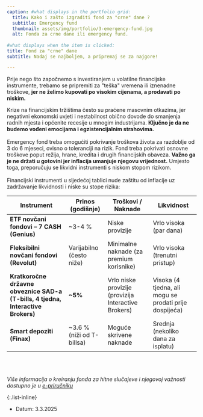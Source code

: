 ```yaml
---
caption: #what displays in the portfolio grid:
  title: Kako i zašto izgraditi fond za "crne" dane ?
  subtitle: Emergency fund
  thumbnail: assets/img/portfolio/3-emergency-fund.jpg
  alt: Fonda za crne dane ili emergency fund.
  
#what displays when the item is clicked:
title: Fond za "crne" dane
subtitle: Nadaj se najboljem, a pripremaj se za najgore!

---
```

Prije nego što započnemo s investiranjem u volatilne financijske instrumente, trebamo se pripremiti za \"teška\" vremena ili iznenadne troškove, **jer ne želimo kupovati po visokim cijenama, a prodavati po niskim.**

Krize na financijskim tržištima često su praćene masovnim otkazima, jer negativni ekonomski uvjeti i nestabilnost obično dovode do smanjenja radnih mjesta i općenite recesije u mnogim industrijama.
**Ključno je da ne budemo vođeni emocijama i egzistencijalnim strahovima.**
<br><br>
Emergency fond treba omogućiti pokrivanje troškova života za razdoblje od 3 do 6 mjeseci, ovisno o toleranciji na rizik.
Fond treba pokrivati osnovne troškove poput režija, hrane, kredita i drugih financijskih obaveza.
**Važno ga je ne držati u gotovini jer inflacija umanjuje njegovu vrijednost.**
Umjesto toga, preporučuju se likvidni instrumenti s niskom stopom rizikom.
<br><br>Financijski instrumenti u sljedećoj tablici nude zaštitu od inflacije uz zadržavanje likvidnosti i niske su stope rizika:

| Instrument                                                | Prinos (godišnje)        | Troškovi / Naknade                               | Likvidnost                                         |
|----------------------------------------------------------|--------------------------|-------------------------------------------------|----------------------------------------------------|
| **ETF novčani fondovi – 7 CASH (Genius)**                | ~3-4 %                   | Niske provizije                                 | Vrlo visoka (par dana)                            |
| **Fleksibilni novčani fondovi (Revolut)**                | Varijabilno (često niže) | Minimalne naknade (za premium korisnike)       | Vrlo visoka (trenutni pristup)                   |
| **Kratkoročne državne obveznice SAD-a (T-bills, 4 tjedna, Interactive Brokers)** | **~5%**                      | Vrlo niske provizije (provizija Interactive Brokers) | Visoka (4 tjedna, ali mogu se prodati prije dospijeća) |
| **Smart depoziti (Finax)**                               | ~3.6 % <br>(niži od T-billsa) | Moguće skrivene naknade                         | Srednja (nekoliko dana za isplatu)               |

<br><br>

*Više informacija o kreiranju fonda za hitne slučajeve i njegovoj važnosti dostupno je u [e-priručniku](https://pasivno-investiranje.lemonsqueezy.com/buy/c8585042-170b-4032-8c41-65ef9cdfeaf4)*

{:.list-inline} 
- Datum: 3.3.2025
